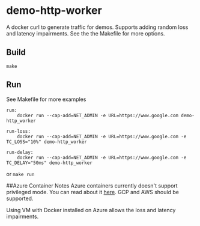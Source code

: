 # demo-http-worker
A docker curl to generate traffic for demos. Supports adding random loss and latency impairments.  See the the Makefile for more options.

## Build
```make```

## Run 
See Makefile for more examples
```
run:
	docker run --cap-add=NET_ADMIN -e URL=https://www.google.com demo-http_worker

run-loss:
	docker run --cap-add=NET_ADMIN -e URL=https://www.google.com -e TC_LOSS="10%" demo-http_worker

run-delay:
	docker run --cap-add=NET_ADMIN -e URL=https://www.google.com -e TC_DELAY="50ms" demo-http_worker
 ```
 or 
```make run```

##Azure Container Notes
Azure containers currently doesn't support privileged mode.  You can read about it [here](https://feedback.azure.com/forums/602224-azure-container-instances/suggestions/33870166-aci-support-for-privileged-container).  GCP and AWS should be supported. 

Using VM with Docker installed on Azure allows the loss and latency impairments.
